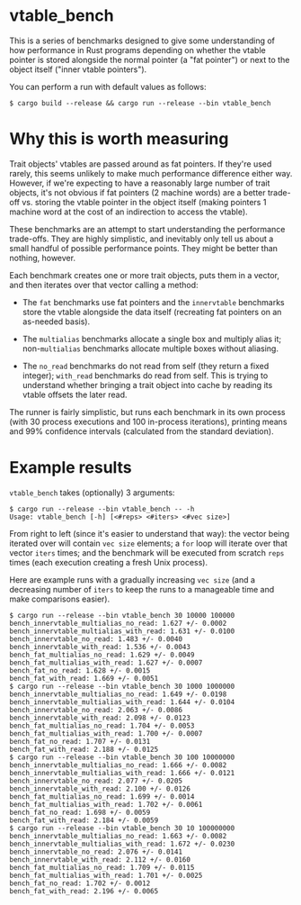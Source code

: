 # vtable_bench

This is a series of benchmarks designed to give some understanding of how
performance in Rust programs depending on whether the vtable pointer is stored
alongside the normal pointer (a "fat pointer") or next to the object itself
("inner vtable pointers").

You can perform a run with default values as follows:

```
$ cargo build --release && cargo run --release --bin vtable_bench
```


# Why this is worth measuring

Trait objects' vtables are passed around as fat pointers. If they're used
rarely, this seems unlikely to make much performance difference either way.
However, if we're expecting to have a reasonably large number of trait objects,
it's not obvious if fat pointers (2 machine words) are a better trade-off vs.
storing the vtable pointer in the object itself (making pointers 1 machine
word at the cost of an indirection to access the vtable).

These benchmarks are an attempt to start understanding the performance
trade-offs. They are highly simplistic, and inevitably only tell us about a
small handful of possible performance points. They might be better than
nothing, however.

Each benchmark creates one or more trait objects, puts them in a vector, and
then iterates over that vector calling a method:

* The `fat` benchmarks use fat pointers and the `innervtable` benchmarks store
  the vtable alongside the data itself (recreating fat pointers on an as-needed
  basis).

* The `multialias` benchmarks allocate a single box and multiply alias it;
  non-`multialias` benchmarks allocate multiple boxes without aliasing.

* The `no_read` benchmarks do not read from self (they return a fixed integer);
  `with_read` benchmarks do read from self. This is trying to understand whether
  bringing a trait object into cache by reading its vtable offsets the later
  read.

The runner is fairly simplistic, but runs each benchmark in its own process
(with 30 process executions and 100 in-process iterations), printing means and
99% confidence intervals (calculated from the standard deviation).


# Example results

`vtable_bench` takes (optionally) 3 arguments:

```
$ cargo run --release --bin vtable_bench -- -h
Usage: vtable_bench [-h] [<#reps> <#iters> <#vec size>]
```

From right to left (since it's easier to understand that way): the vector
being iterated over will contain `vec size` elements; a `for` loop will
iterate over that vector `iters` times; and the benchmark will be
executed from scratch `reps` times (each execution creating a fresh Unix
process).

Here are example runs with a gradually increasing `vec size` (and a decreasing
number of `iters` to keep the runs to a manageable time and make comparisons
easier).

```
$ cargo run --release --bin vtable_bench 30 10000 100000
bench_innervtable_multialias_no_read: 1.627 +/- 0.0002
bench_innervtable_multialias_with_read: 1.631 +/- 0.0100
bench_innervtable_no_read: 1.483 +/- 0.0040
bench_innervtable_with_read: 1.536 +/- 0.0043
bench_fat_multialias_no_read: 1.629 +/- 0.0049
bench_fat_multialias_with_read: 1.627 +/- 0.0007
bench_fat_no_read: 1.628 +/- 0.0015
bench_fat_with_read: 1.669 +/- 0.0051
$ cargo run --release --bin vtable_bench 30 1000 1000000
bench_innervtable_multialias_no_read: 1.649 +/- 0.0198
bench_innervtable_multialias_with_read: 1.644 +/- 0.0104
bench_innervtable_no_read: 2.063 +/- 0.0086
bench_innervtable_with_read: 2.098 +/- 0.0123
bench_fat_multialias_no_read: 1.704 +/- 0.0053
bench_fat_multialias_with_read: 1.700 +/- 0.0007
bench_fat_no_read: 1.707 +/- 0.0131
bench_fat_with_read: 2.188 +/- 0.0125
$ cargo run --release --bin vtable_bench 30 100 10000000
bench_innervtable_multialias_no_read: 1.666 +/- 0.0082
bench_innervtable_multialias_with_read: 1.666 +/- 0.0121
bench_innervtable_no_read: 2.077 +/- 0.0205
bench_innervtable_with_read: 2.100 +/- 0.0126
bench_fat_multialias_no_read: 1.699 +/- 0.0014
bench_fat_multialias_with_read: 1.702 +/- 0.0061
bench_fat_no_read: 1.698 +/- 0.0059
bench_fat_with_read: 2.184 +/- 0.0059
$ cargo run --release --bin vtable_bench 30 10 100000000
bench_innervtable_multialias_no_read: 1.663 +/- 0.0082
bench_innervtable_multialias_with_read: 1.672 +/- 0.0230
bench_innervtable_no_read: 2.076 +/- 0.0141
bench_innervtable_with_read: 2.112 +/- 0.0160
bench_fat_multialias_no_read: 1.709 +/- 0.0115
bench_fat_multialias_with_read: 1.701 +/- 0.0025
bench_fat_no_read: 1.702 +/- 0.0012
bench_fat_with_read: 2.196 +/- 0.0065
```
